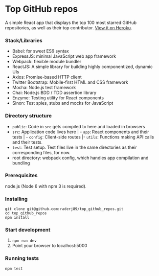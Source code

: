 # Top GitHub repos

A simple React app that displays the top 100 most starred GitHub repositories, as well as their top contributor. [View it on Heroku](https://top-github-repos.herokuapp.com).

### Stack/Libraries
- Babel: for sweet ES6 syntax
- ExpressJS: minimal JavaScript web app framework
- Webpack: flexible module bundler
- ReactJS: A simple library for building highly componentized, dynamic UIs
- Axios: Promise-based HTTP client
- Twitter Bootstrap: Mobile-first HTML and CSS framework
- Mocha: Node.js test framework
- Chai: Node.js BDD / TDD assertion library
- Enzyme: Testing utility for React components
- Sinon: Test spies, stubs and mocks for JavaScript

### Directory structure
- `public`: Code in `src` gets compiled to here and loaded in browsers
- `src`: Application code lives here | - `app`: React components and their tests | - `config`: Client-side routes |- `utils`: Functions making API calls and their tests.
- `test`: Test setup. Test files live in the same directories as their corresponding files, for now.
- root directory: webpack config, which handles app compilation and bundling

### Prerequisites
node.js (Node 6 with npm 3 is required).

### Installing
```
git clone git@github.com:raderj89/top_github_repos.git
cd top_github_repos
npm install
```

### Start development
1. `npm run dev`
2. Point your browser to localhost:5000

### Running tests
`npm test`
